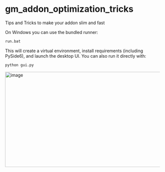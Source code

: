 # gm_addon_optimization_tricks
Tips and Tricks to make your addon slim and fast

On Windows you can use the bundled runner:
```bat
run.bat
```

This will create a virtual environment, install requirements (including PySide6), and launch the desktop UI. You can also run it directly with:
```bash
python gui.py
```
<img width="1019" height="309" alt="image" src="https://github.com/user-attachments/assets/a3d7b673-9b42-40ea-8fd4-17b286603bd3" />
